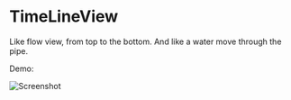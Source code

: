 TimeLineView
=======

Like flow view, from top to the bottom. And like a water move through the pipe.

Demo:

![Screenshot](https://github.com/sslcs/TimeLineView/blob/master/sample.png)
